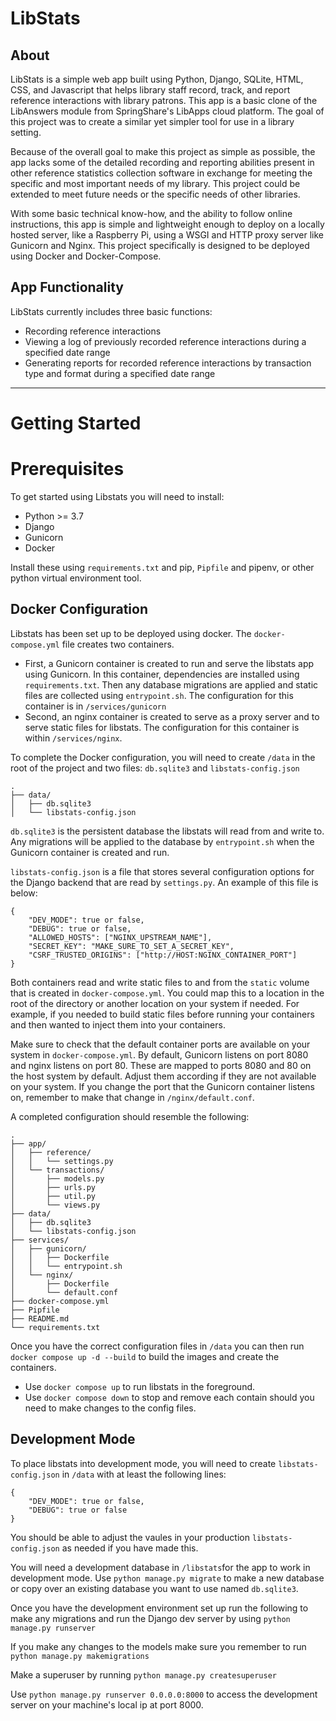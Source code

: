 # LibStats

## About

LibStats is a simple web app built using Python, Django, SQLite, HTML, CSS, and Javascript that helps library staff record, track, and report reference interactions with library patrons. This app is a basic clone of the LibAnswers module from SpringShare's LibApps cloud platform. The goal of this project was to create a similar yet simpler tool for use in a library setting. 

Because of the overall goal to make this project as simple as possible, the app lacks some of the detailed recording and reporting abilities present in other reference statistics collection software in exchange for meeting the specific and most important needs of my library. This project could be extended to meet future needs or the specific needs of other libraries. 

With some basic technical know-how, and the ability to follow online instructions, this app is simple and lightweight enough to deploy on a locally hosted server, like a Raspberry Pi, using a WSGI and HTTP proxy server like Gunicorn and Nginx. This project specifically is designed to be deployed using Docker and Docker-Compose.

## App Functionality

LibStats currently includes three basic functions:

- Recording reference interactions
- Viewing a log of previously recorded reference interactions during a specified date range
- Generating reports for recorded reference interactions by transaction type and format during a specified date range

-----

# Getting Started

# Prerequisites

To get started using Libstats you will need to install:
- Python >= 3.7
- Django 
- Gunicorn
- Docker

Install these using `requirements.txt` and pip, `Pipfile` and pipenv, or other python virtual environment tool.


## Docker Configuration

Libstats has been set up to be deployed using docker. The `docker-compose.yml` file creates two containers. 

- First, a Gunicorn container is created to run and serve the libstats app using Gunicorn. In this container, dependencies are installed using `requirements.txt`. Then any database migrations are applied and static files are collected using `entrypoint.sh`. The configuration for this container is in `/services/gunicorn`
- Second, an nginx container is created to serve as a proxy server and to serve static files for libstats. The configuration for this container is within `/services/nginx`.

To complete the Docker configuration, you will need to create `/data` in the root of the project and two files: `db.sqlite3` and `libstats-config.json`

```
.
├── data/
│   ├── db.sqlite3
│   └── libstats-config.json
```

`db.sqlite3` is the persistent database the libstats will read from and write to. Any migrations will be applied to the database by `entrypoint.sh` when the Gunicorn container is created and run.

`libstats-config.json` is a file that stores several configuration options for the Django backend that are read by `settings.py`. An example of this file is below:

```
{
    "DEV_MODE": true or false,
    "DEBUG": true or false,
    "ALLOWED_HOSTS": ["NGINX_UPSTREAM_NAME"],
    "SECRET_KEY": "MAKE_SURE_TO_SET_A_SECRET_KEY",
    "CSRF_TRUSTED_ORIGINS": ["http://HOST:NGINX_CONTAINER_PORT"]
}
```

Both containers read and write static files to and from the `static` volume that is created in `docker-compose.yml`. You could map this to a location in the root of the directory or another location on your system if needed. For example, if you needed to build static files before running your containers and then wanted to inject them into your containers.

Make sure to check that the default container ports are available on your system in `docker-compose.yml`. By default, Gunicorn listens on port 8080 and nginx listens on port 80. These are mapped to ports 8080 and 80 on the host system by default. Adjust them according if they are not available on your system. If you change the port that the Gunicorn container listens on, remember to make that change in `/nginx/default.conf`.

A completed configuration should resemble the following:

```
.
├── app/
│   ├── reference/
│   │   └── settings.py
│   └── transactions/
│       ├── models.py
│       ├── urls.py
│       ├── util.py
│       └── views.py
├── data/
│   ├── db.sqlite3
│   └── libstats-config.json
├── services/
│   ├── gunicorn/
│   │   ├── Dockerfile
│   │   └── entrypoint.sh
│   └── nginx/
│       ├── Dockerfile
│       └── default.conf
├── docker-compose.yml
├── Pipfile
├── README.md
└── requirements.txt
```

Once you have the correct configuration files in `/data` you can then run `docker compose up -d --build` to build the images and create the containers. 
- Use `docker compose up` to run libstats in the foreground. 
- Use `docker compose down` to stop and remove each contain should you need to make changes to the config files.

## Development Mode

To place libstats into development mode, you will need to create `libstats-config.json` in `/data` with at least the following lines:

```
{
    "DEV_MODE": true or false,
    "DEBUG": true or false
}
```

You should be able to adjust the vaules in your production `libstats-config.json` as needed if you have made this.

You will need a development database in `/libstats`for the app to work in development mode. Use `python manage.py migrate` to make a new database or copy over an existing database you want to use named `db.sqlite3`.

Once you have the development environment set up run the following to make any migrations and run the Django dev server by using `python manage.py runserver`

If you make any changes to the models make sure you remember to run `python manage.py makemigrations`

Make a superuser by running `python manage.py createsuperuser`

Use `python manage.py runserver 0.0.0.0:8000` to access the development server on your machine's local ip at port 8000.

